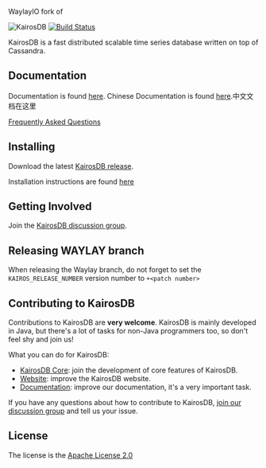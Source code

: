 WaylayIO fork of

![KairosDB](webroot/img/logoSmall.png)
[![Build Status](https://travis-ci.org/kairosdb/kairosdb.svg?branch=develop)](https://travis-ci.org/kairosdb/kairosdb)

KairosDB is a fast distributed scalable time series database written on top of Cassandra.

## Documentation

Documentation is found [here](http://kairosdb.github.io/website/).
Chinese Documentation is found [here](http://www.kairosdb.com/).中文文档在这里

[Frequently Asked Questions](https://github.com/kairosdb/kairosdb/wiki/Frequently-Asked-Questions)

## Installing

Download the latest [KairosDB release](https://github.com/kairosdb/kairosdb/releases).

Installation instructions are found [here](http://kairosdb.github.io/docs/build/html/GettingStarted.html)

## Getting Involved

Join the [KairosDB discussion group](https://groups.google.com/forum/#!forum/kairosdb-group).

## Releasing WAYLAY branch
When releasing the Waylay branch, do not forget to set the `KAIROS_RELEASE_NUMBER` version number to `+<patch number>`

## Contributing to KairosDB

Contributions to KairosDB are **very welcome**. KairosDB is mainly developed in Java, but there's a lot of tasks for non-Java programmers too, so don't feel shy and join us!

What you can do for KairosDB:

- [KairosDB Core](https://github.com/kairosdb/kairosdb): join the development of core features of KairosDB.
- [Website](https://github.com/kairosdb/kairosdb.github.io): improve the KairosDB website.
- [Documentation](https://github.com/kairosdb/kairosdb/wiki/Contribute:-Documentation): improve our documentation, it's a very important task.

If you have any questions about how to contribute to KairosDB, [join our discussion group](https://groups.google.com/forum/#!forum/kairosdb-group) and tell us your issue.

## License
The license is the [Apache License 2.0](http://www.apache.org/licenses/LICENSE-2.0)
